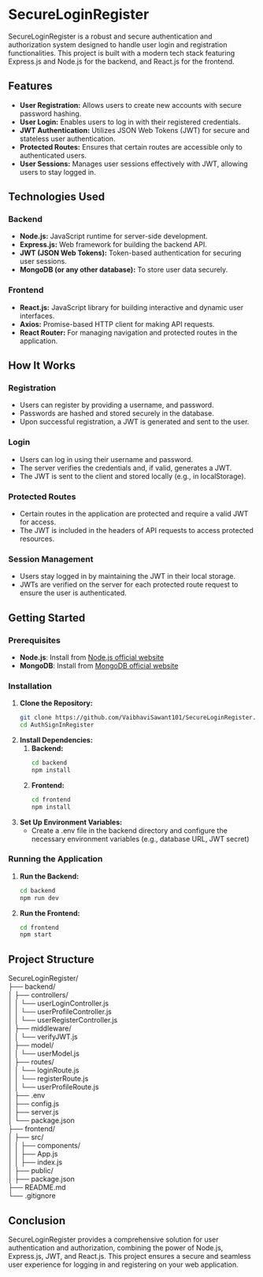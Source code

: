 # SecureLoginRegister

SecureLoginRegister is a robust and secure authentication and authorization system designed to handle user login and registration functionalities. This project is built with a modern tech stack featuring Express.js and Node.js for the backend, and React.js for the frontend.

## Features

- **User Registration:** Allows users to create new accounts with secure password hashing.
- **User Login:** Enables users to log in with their registered credentials.
- **JWT Authentication:** Utilizes JSON Web Tokens (JWT) for secure and stateless user authentication.
- **Protected Routes:** Ensures that certain routes are accessible only to authenticated users.
- **User Sessions:** Manages user sessions effectively with JWT, allowing users to stay logged in.

## Technologies Used

### Backend

- **Node.js:** JavaScript runtime for server-side development.
- **Express.js:** Web framework for building the backend API.
- **JWT (JSON Web Tokens):** Token-based authentication for securing user sessions.
- **MongoDB (or any other database):** To store user data securely.

### Frontend

- **React.js:** JavaScript library for building interactive and dynamic user interfaces.
- **Axios:** Promise-based HTTP client for making API requests.
- **React Router:** For managing navigation and protected routes in the application.

## How It Works

### Registration

- Users can register by providing a username, and password.
- Passwords are hashed and stored securely in the database.
- Upon successful registration, a JWT is generated and sent to the user.

### Login

- Users can log in using their username and password.
- The server verifies the credentials and, if valid, generates a JWT.
- The JWT is sent to the client and stored locally (e.g., in localStorage).

### Protected Routes

- Certain routes in the application are protected and require a valid JWT for access.
- The JWT is included in the headers of API requests to access protected resources.

### Session Management

- Users stay logged in by maintaining the JWT in their local storage.
- JWTs are verified on the server for each protected route request to ensure the user is authenticated.

## Getting Started

### Prerequisites

- **Node.js**: Install from [Node.js official website](https://nodejs.org/)
- **MongoDB**: Install from [MongoDB official website](https://www.mongodb.com/try/download/community)

### Installation

1. **Clone the Repository:**
   ```bash
   git clone https://github.com/VaibhaviSawant101/SecureLoginRegister.git
   cd AuthSignInRegister

2. **Install Dependencies:**
    1. **Backend:**
        ```bash
        cd backend
        npm install

    2. **Frontend:**
        ```bash
        cd frontend
        npm install

3. **Set Up Environment Variables:**
   - Create a .env file in the backend directory and configure the necessary environment variables (e.g., database URL, JWT secret)

### Running the Application

1. **Run the Backend:**
     ```bash
    cd backend
    npm run dev

2. **Run the Frontend:**
     ```bash
    cd frontend
    npm start

## Project Structure

SecureLoginRegister/  
├── backend/  
│   ├── controllers/  
│   │   └── userLoginController.js  
│   │   └── userProfileController.js    
│   │   └── userRegisterController.js   
│   ├── middleware/   
│   │   └── verifyJWT.js  
│   ├── model/   
│   │   └── userModel.js  
│   ├── routes/  
│   │   └── loginRoute.js  
│   │   └── registerRoute.js  
│   │   └── userProfileRoute.js  
│   ├── .env  
│   ├── config.js   
│   ├── server.js   
│   └── package.json  
├── frontend/  
│   ├── src/   
│   │   ├── components/  
│   │   ├── App.js  
│   │   ├── index.js  
│   ├── public/  
│   ├── package.json  
├── README.md   
└── .gitignore  


## Conclusion   
SecureLoginRegister provides a comprehensive solution for user authentication and authorization, combining the power of Node.js, Express.js, JWT, and React.js. This project ensures a secure and seamless user experience for logging in and registering on your web application.
